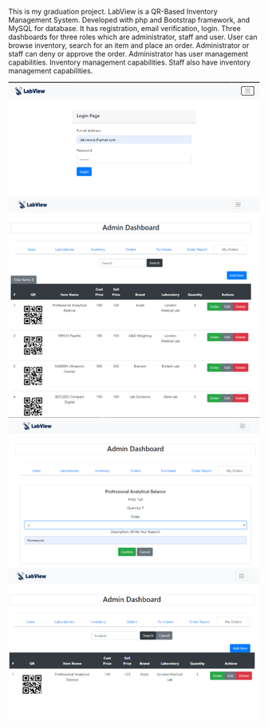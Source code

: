 This is my graduation project. 
LabView is a QR-Based Inventory Management System.
Developed with php and Bootstrap framework, and MySQL for database.
It has registration, email verification, login. Three dashboards for three roles which are administrator, staff and user.
User can browse inventory, search for an item and place an order. 
Administrator or staff can deny or approve the order.
Administrator has user management capabilities. Inventory management capabilities.
 Staff also have inventory management capabilities.

<img src="login.png" alt="ss1" width="600"/>
<img src="list.png" alt="ss2" width="600"/>
<img src="update.png" alt="ss3" width="600"/>
<img src="search.png" alt="ss3" width="600"/>
